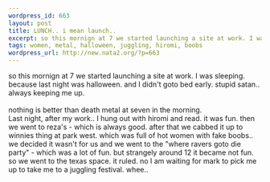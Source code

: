 ```yaml
--- 
wordpress_id: 663
layout: post
title: LUNCH.. i mean launch..
excerpt: so this mornign at 7 we started launching a site at work. I was sleeping. because last night was halloween. and I didn't goto bed early. stupid satan.. always keeping me up. nothing is better than death metal at seven in the morning.Last night, after my work.. I hung out with hiromi and read. it was fun. then we went to reza's - which is always good. after that we cabbed it up to...
tags: women, metal, halloween, juggling, hiromi, boobs
wordpress_url: http://new.nata2.org/?p=663
---
```

so this mornign at 7 we started launching a site at work. I was sleeping. because last night was halloween. and I didn't goto bed early. stupid satan.. always keeping me up. <br/><br/>nothing is better than death metal at seven in the morning.<br/>Last night, after my work.. I hung out with hiromi and read. it was fun. then we went to reza's - which is always good. after that we cabbed it up to winnies thing at park west. which was full of hot women with fake boobs.. we decided it wasn't for us and we went to the "where ravers goto die party" - which was a lot of fun. but strangely around 12 it became not fun. so we went to the texas space. it ruled. no I am waiting for mark to pick me up to take me to a juggling festival. whee..

